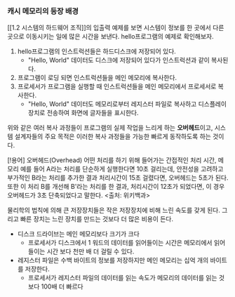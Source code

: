 ### 캐시 메모리의 등장 배경
[[1.2 시스템의 하드웨어 조직]]의 입출력 예제를 보면 시스템이 정보를 한 곳에서 다른 곳으로 
이동시키는 일에 많은 시간을 보낸다. hello프로그램의 예제로 확인해보자.
1. hello프로그램의 인스트럭션들은 하드디스크에 저장되어 있다.
	*  "Hello, World" 데이터도 디스크에 저장되어 있다가 인스트럭션과 같이 복사된다.
2. 프로그램이 로딩 되면 인스트럭션들을 메인 메모리에 복사한다.
3. 프로세서가 프로그램을 실행할 때 인스트럭션들을 메인 메모리에서 프로세서로 복사한다.
	* "Hello, World" 데이터도 메모리로부터 레지스터 파일로 복사하고 디스플레이 장치로 
	  전송하여 화면에 글자들을 표시한다.
	  
위와 같은 여러 복사 과정들이 프로그램의 실제 작업을 느리게 하는 **오버헤드**이고, 
시스템 설계자들의 주요 목적은 이러한 복사 과정들을 가능한 빠르게 동작하도록 하는 것이다.

[!용어] 오버헤드(Overhead)
	어떤 처리를 하기 위해 들어가는 간접적인 처리 시간, 메모리
	예를 들어 A라는 처리를 단순하게 실행한다면 10초 걸리는데, 안전성을 고려하고 
	부가적인 B라는 처리를 추가한 결과 처리시간이 15초 걸렸다면, 오버헤드는 5초가 된다. 
	또한 이 처리 B를 개선해 B'라는 처리를 한 결과, 처리시간이 12초가 되었다면, 
	이 경우 오버헤드가 3초 단축되었다고 말한다.
	<출처: 위키백과>
	
물리학의 법칙에 의해 큰 저장장치들은 작은 저장장치에 비해 느린 속도를 갖게 된다.
그리고 빠른 장치는 느린 장치를 만드는 것보다 더 많은 비용이 든다.
* 디스크 드라이브는 메인 메모리보다 크기가 크다
	* 프로세서가 디스크에서 1 워드의 데이터를 읽어들이는 시간은 
	  메모리에서 읽어들이는 시간 보다 천만 배 더 걸릴 수 있다.
* 레지스터 파일은 수백 바이트의 정보를 저장하지만 메인 메모리는 십억 개의 바이트를 저장한다.
	* 프로세서가 레지스터 파일의 데이터를 읽는 속도가 메모리의 데이터를 읽는 것보다 100배 더 빠르다
